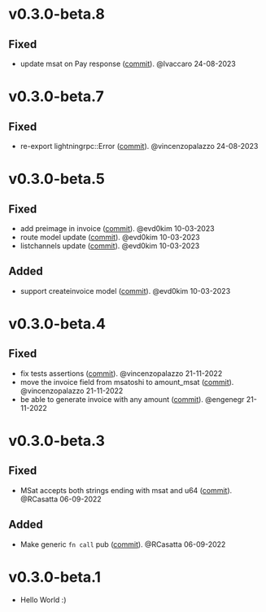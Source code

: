 # v0.3.0-beta.8

## Fixed
- update msat on Pay response ([commit](https://github.com/laanwj/cln4rust/commit/26c730e9c81f3983d52982cc18c616ea53550762)). @lvaccaro 24-08-2023


# v0.3.0-beta.7

## Fixed
- re-export lightningrpc::Error ([commit](https://github.com/laanwj/cln4rust/commit/951bb8772a9ba1563bddb0752d22fa3dbd9ea45b)). @vincenzopalazzo 24-08-2023


# v0.3.0-beta.5

## Fixed
- add preimage in invoice ([commit](https://github.com/laanwj/cln4rust/commit/f612b56c26e5e4d1ce125e475a675349f188f7a6)). @evd0kim 10-03-2023
- route model update ([commit](https://github.com/laanwj/cln4rust/commit/c0201fc16fcfdc084c5bb53665deca7073f7f5f8)). @evd0kim 10-03-2023
- listchannels update ([commit](https://github.com/laanwj/cln4rust/commit/0e7575ef7a279fb28d11213de470c6996cb808af)). @evd0kim 10-03-2023

## Added
- support createinvoice model ([commit](https://github.com/laanwj/cln4rust/commit/d863a6d0a1c119bd472dab46d1c24618368414d8)). @evd0kim 10-03-2023


# v0.3.0-beta.4

## Fixed
- fix tests assertions ([commit](https://github.com/laanwj/cln4rust/commit/afaa335395a1b3463735fdeb3e78cac5101e6169)). @vincenzopalazzo 21-11-2022
- move the invoice field from msatoshi to amount_msat ([commit](https://github.com/laanwj/cln4rust/commit/cd5845b7c7e7099f7f14f3ab0cc286d68b1c9c72)). @vincenzopalazzo 21-11-2022
- be able to generate invoice with any amount ([commit](https://github.com/laanwj/cln4rust/commit/dc08785758fa4f9d3dbd4200e6e6713ad9832233)). @engenegr 21-11-2022

# v0.3.0-beta.3

## Fixed
- MSat accepts both strings ending with msat and u64 ([commit](https://github.com/laanwj/rust-clightning-rpc/commit/8461e3f9d959bd20ea938ff03fef297575e20815)). @RCasatta 06-09-2022

## Added
- Make generic `fn call` pub ([commit](https://github.com/laanwj/rust-clightning-rpc/commit/06155074a60bb92d28f161a3a10f46d9cbf8b0ed)). @RCasatta 06-09-2022


# v0.3.0-beta.1
- Hello World :)
